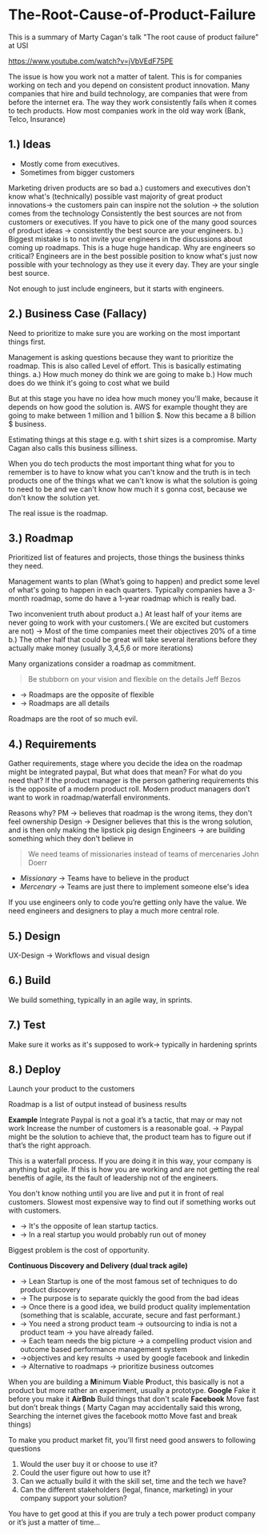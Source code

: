 # The-Root-Cause-of-Product-Failure

This is a summary of Marty Cagan's talk "The root cause of product failure" at USI

https://www.youtube.com/watch?v=jVbVEdF75PE


The issue is how you work not a matter of talent. This is for companies working on tech and you depend on consistent product innovation.
Many companies that hire and build technology, are companies that were from before the internet era. The way they work consistently fails when it comes to tech products. How most companies work in the old way work (Bank, Telco, Insurance)

## 1.) Ideas
- Mostly come from executives. 
- Sometimes from bigger customers

Marketing driven products are so bad
a.) customers and executives don't know what's (technically) possible
vast majority of great product innovations-> the customers pain can inspire not the solution -> the solution comes from the technology
Consistently the best sources are not from customers or executives. If you have to pick one of the many good sources of product ideas -> consistently  the best source are your engineers.
b.) Biggest mistake is to not invite your engineers in the discussions about coming up roadmaps. This is a huge huge handicap.
Why are engineers so critical?
Engineers are in the best possible position to know what's just now possible with your technology as they use it every day. They are your single best source.


Not enough to just include engineers, but it starts with engineers.

## 2.) Business Case (Fallacy) 
Need to prioritize to make sure you are working on the most important things first.

Management is asking questions because they want to prioritize the roadmap.
This is also called Level of effort. This is basically estimating things.
a.) How much money do think we are going to make
b.) How much does do we think it's going to cost what we build

But at this stage you have no idea how much money you'll make, because it depends on how good the solution is. 
AWS for example thought they are going to make between 1 million and 1 billion $.
Now this became a 8 billion $ business.

Estimating things at this stage e.g. with t shirt sizes is a compromise. Marty Cagan also calls this business silliness. 


When you do tech products the most important thing what for you to remember is to have to know what you can't know and the truth is in tech products one of the things what we can't know is what the solution is going to need to be and we can't know how much it s gonna cost, because we don't know the solution yet.

The real issue is the roadmap.

## 3.) Roadmap
Prioritized list of features and projects, those things the business thinks they need. 

Management wants to plan (What’s going to happen) and predict some level of what's going to happen in each quarters. Typically companies have a 3-month roadmap, some do have a 1-year roadmap which is really bad.

Two inconvenient truth about product
a.) At least half of your items are never going to work with your customers.( We are excited but customers are not) -> Most of the time companies meet their objectives 20% of a time
b.) The other half that could be great will take several iterations before they actually make money (usually 3,4,5,6 or more iterations)

Many organizations consider a roadmap as commitment.

>Be stubborn on your vision and flexible on the details
Jeff Bezos

- -> Roadmaps are the opposite of flexible
- -> Roadmaps are all details

Roadmaps are the root of so much evil.


## 4.) Requirements
Gather requirements, stage where you decide the idea on the roadmap might be integrated paypal, But what does that mean? For what do you need that?
If the product manager is the person gathering requirements this is the opposite of a modern product roll. Modern product managers don’t want to work in roadmap/waterfall environments.

Reasons why?
PM -> believes that roadmap is the wrong items, they don't feel ownership
Design -> Designer believes that this is the wrong solution, and is then only making the lipstick pig design
Engineers -> are building something which they don't believe in

> We need teams of missionaries instead of teams of mercenaries 
John Doerr

- *Missionary* -> Teams have to believe in the product
- *Mercenary* ->  Teams are just there to implement someone else's idea

If you use engineers only to code you’re getting only have the value.
We need engineers and designers to play a much more central role.


## 5.) Design
UX-Design -> Workflows and visual design

## 6.) Build
We build something, typically in an agile way, in sprints.

## 7.) Test
Make sure it works as it's supposed to work-> typically in hardening sprints

## 8.) Deploy
Launch your product to the customers


Roadmap is a list of output instead of business results

**Example**
Integrate Paypal is not a goal it’s a tactic, that may or may not work
Increase the number of customers is a reasonable goal. -> Paypal might be the solution to achieve that, the product team has to figure out if that’s the right approach.

This is a waterfall process. If you are doing it in this way, your company is anything but agile.
If this is how you are working and are not getting the real beneftis of agile, its the fault of leadership not of the engineers.

You don't know nothing until you are live and put it in front of real customers.
Slowest most expensive way to find out if something works out with customers.
- -> It's the opposite of lean startup tactics.
- -> In a real startup you would probably run out of money

Biggest problem is the cost of opportunity.

**Continuous Discovery and Delivery (dual track agile)**
- -> Lean Startup is one of the most famous set of techniques to do product discovery
- -> The purpose is to separate quickly the good from the bad ideas
- -> Once there is a good idea, we build product quality implementation (something that is scalable, accurate, secure and fast performant.)
- -> You need a strong product team -> outsourcing to india is not a product team -> you have already failed.
- -> Each team needs the big picture -> a compelling product vision and outcome based performance management system
- ->objectives and key results -> used by google facebook and linkedin
- -> Alternative to roadmaps -> prioritize business outcomes

When you are building a **M**inimum **V**iable **P**roduct, this basically is not a product but more rather an experiment, usually a prototype.
**Google** Fake it before you make it
**AirBnb** Build things that don't scale
**Facebook** Move fast but don’t break things ( Marty Cagan may accidentally said this wrong, Searching the internet gives the facebook motto Move fast and break things)

To make you product market fit, you'll first need good answers to following questions
1. Would the user buy it or choose to use it?
2. Could the user figure out how to use it?
3. Can we actually build it with the skill set, time and the tech we have?
4. Can the different stakeholders (legal, finance, marketing) in your company support your solution?

You have to get good at this if you are truly a tech power product company or it’s just a matter of time...

